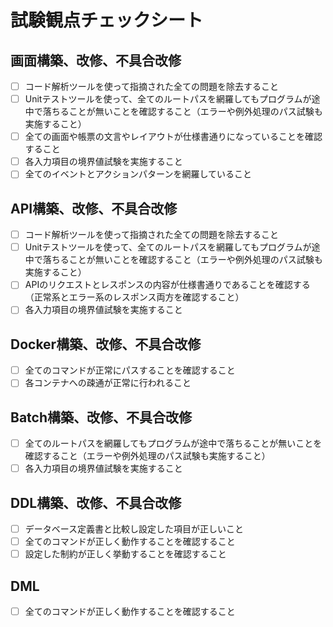 # 試験観点チェックシート

## 画面構築、改修、不具合改修

- [ ] コード解析ツールを使って指摘された全ての問題を除去すること
- [ ] Unitテストツールを使って、全てのルートパスを網羅してもプログラムが途中で落ちることが無いことを確認すること（エラーや例外処理のパス試験も実施すること）
- [ ] 全ての画面や帳票の文言やレイアウトが仕様書通りになっていることを確認すること
- [ ] 各入力項目の境界値試験を実施すること
- [ ] 全てのイベントとアクションパターンを網羅していること

## API構築、改修、不具合改修

- [ ] コード解析ツールを使って指摘された全ての問題を除去すること
- [ ] Unitテストツールを使って、全てのルートパスを網羅してもプログラムが途中で落ちることが無いことを確認すること（エラーや例外処理のパス試験も実施すること）
- [ ] APIのリクエストとレスポンスの内容が仕様書通りであることを確認する（正常系とエラー系のレスポンス両方を確認すること）
- [ ] 各入力項目の境界値試験を実施すること

## Docker構築、改修、不具合改修

- [ ] 全てのコマンドが正常にパスすることを確認すること
- [ ] 各コンテナへの疎通が正常に行われること

## Batch構築、改修、不具合改修

- [ ] 全てのルートパスを網羅してもプログラムが途中で落ちることが無いことを確認すること（エラーや例外処理のパス試験も実施すること）
- [ ] 各入力項目の境界値試験を実施すること

## DDL構築、改修、不具合改修

- [ ] データベース定義書と比較し設定した項目が正しいこと
- [ ] 全てのコマンドが正しく動作することを確認すること
- [ ] 設定した制約が正しく挙動することを確認すること

## DML

- [ ] 全てのコマンドが正しく動作することを確認すること